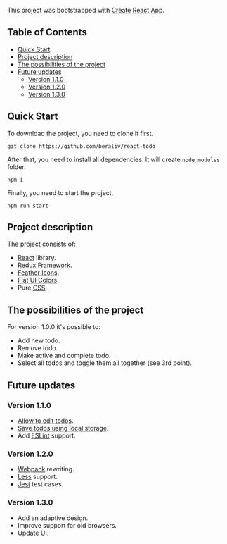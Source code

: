 This project was bootstrapped with [Create React App](https://github.com/facebookincubator/create-react-app).

## Table of Contents

- [Quick Start](#quick-start)
- [Project description](#project-description)
- [The possibilities of the project](#the-posibilities-of-the-project)
- [Future updates](#future-updates)
  - [Version 1.1.0](#version-1.1.0)
  - [Version 1.2.0](#version-1.2.0)
  - [Version 1.3.0](#version-1.3.0)
## Quick Start

To download the project, you need to clone it first.

``
git clone https://github.com/beraliv/react-todo
``

After that, you need to install all dependencies.
It will create `node_modules` folder.

``
npm i
``

Finally, you need to start the project.

``
npm run start
``

## Project description

The project consists of:

* [React](https://facebook.github.io/react/) library.
* [Redux](http://redux.js.org/) Framework.
* [Feather Icons](https://feathericons.com/).
* [Flat UI Colors](https://flatuicolors.com/).
* Pure [CSS](https://www.w3schools.com/css/css_intro.asp).

## The possibilities of the project

For version 1.0.0 it's possible to:

* Add new todo.
* Remove todo.
* Make active and complete todo.
* Select all todos and toggle them all together (see 3rd point).

## Future updates

### Version 1.1.0

* [Allow to edit todos](https://github.com/Beraliv/react-todo/issues/1).
* [Save todos using local storage](https://github.com/Beraliv/react-todo/issues/2).
* Add [ESLint](https://eslint.org/) support.

### Version 1.2.0

* [Webpack](https://webpack.github.io/) rewriting.
* [Less](http://lesscss.org/) support.
* [Jest](https://facebook.github.io/jest/) test cases.

### Version 1.3.0

* Add an adaptive design.
* Improve support for old browsers.
* Update UI.